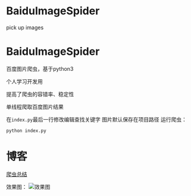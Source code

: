 # BaiduImageSpider
pick up images
# BaiduImageSpider
百度图片爬虫，基于python3

个人学习开发用

提高了爬虫的容错率、稳定性

单线程爬取百度图片结果

在`index.py`最后一行修改编辑查找关键字
图片默认保存在项目路径
运行爬虫：
``` python
python index.py
```

# 博客

[爬虫总结](http://www.jwlchina.cn/2016/02/06/python%E7%99%BE%E5%BA%A6%E5%9B%BE%E7%89%87%E7%88%AC%E8%99%AB/)

效果图：
![效果图](http://www.jwlchina.cn/uploads/python%E5%9B%BE%E7%89%87%E7%88%AC%E8%99%AB%E6%88%AA%E5%9B%BE.png)
